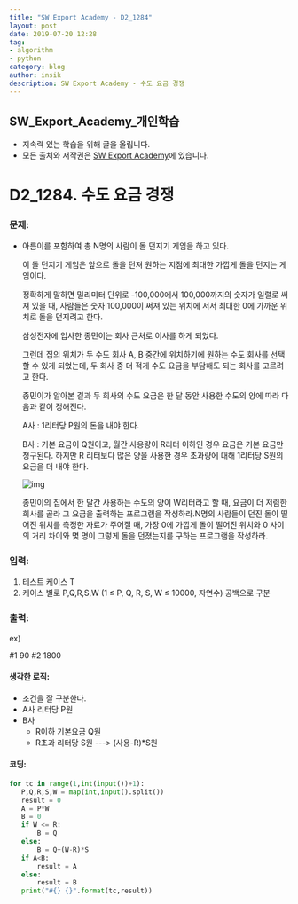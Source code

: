 ```yaml
---
title: "SW Export Academy - D2_1284"
layout: post
date: 2019-07-20 12:28
tag:
- algorithm
- python
category: blog
author: insik
description: SW Export Academy - 수도 요금 경쟁
---
```


## SW_Export_Academy_개인학습

- 지속력 있는 학습을 위해 글을 올립니다.
- 모든 출처와 저작권은 [SW Export Academy][출처]에 있습니다.



# D2_1284. 수도 요금 경쟁

### 문제:

- 아름이를 포함하여 총 N명의 사람이 돌 던지기 게임을 하고 있다.

  이 돌 던지기 게임은 앞으로 돌을 던져 원하는 지점에 최대한 가깝게 돌을 던지는 게임이다.

  정확하게 말하면 밀리미터 단위로 -100,000에서 100,000까지의 숫자가 일렬로 써져 있을 때, 사람들은 숫자 100,000이 써져 있는 위치에 서서 최대한 0에 가까운 위치로 돌을 던지려고 한다.

  삼성전자에 입사한 종민이는 회사 근처로 이사를 하게 되었다.

  그런데 집의 위치가 두 수도 회사 A, B 중간에 위치하기에 원하는 수도 회사를 선택할 수 있게 되었는데, 두 회사 중 더 적게 수도 요금을 부담해도 되는 회사를 고르려고 한다.

  종민이가 알아본 결과 두 회사의 수도 요금은 한 달 동안 사용한 수도의 양에 따라 다음과 같이 정해진다.

  A사 : 1리터당 P원의 돈을 내야 한다.

  B사 : 기본 요금이 Q원이고, 월간 사용량이 R리터 이하인 경우 요금은 기본 요금만 청구된다. 하지만 R 리터보다 많은 양을 사용한 경우 초과량에 대해 1리터당 S원의 요금을 더 내야 한다.

  ![img](https://www.swexpertacademy.com/main/common/fileDownload.do?downloadType=CKEditorImages&fileId=AV2cT1EqARsBBASw)

  종민이의 집에서 한 달간 사용하는 수도의 양이 W리터라고 할 때, 요금이 더 저렴한 회사를 골라 그 요금을 출력하는 프로그램을 작성하라.N명의 사람들이 던진 돌이 떨어진 위치를 측정한 자료가 주어질 때, 가장 0에 가깝게 돌이 떨어진 위치와 0 사이의 거리 차이와 몇 명이 그렇게 돌을 던졌는지를 구하는 프로그램을 작성하라.  

### 입력:

1. 테스트 케이스 T
2. 케이스 별로 P,Q,R,S,W   (1 ≤ P, Q, R, S, W ≤ 10000, 자연수) 공백으로 구분

### 출력:

ex)

#1 90
#2 1800



#### 생각한 로직:

- 조건을 잘 구분한다.
- A사 리터당 P원
- B사
  - R이하 기본요금             Q원
  - R초과 리터당 S원   ---> (사용-R)*S원



#### 코딩:

```python
for tc in range(1,int(input())+1):
   P,Q,R,S,W = map(int,input().split())
   result = 0
   A = P*W
   B = 0
   if W <= R:
       B = Q
   else:
       B = Q+(W-R)*S
   if A<B:
       result = A
   else:
       result = B
   print("#{} {}".format(tc,result))

```



[출처]: https://www.swexpertacademy.com/